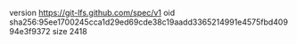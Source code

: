 version https://git-lfs.github.com/spec/v1
oid sha256:95ee1700245cca1d29ed69cde38c19aadd3365214991e4575fbd40994e3f9372
size 2418
